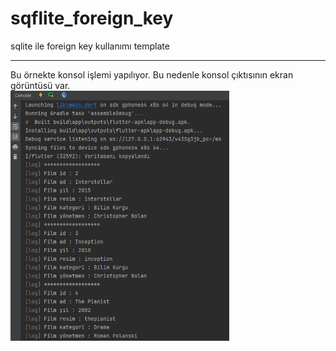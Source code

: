 # sqflite_foreign_key

sqlite ile foreign key kullanımı template
<HR>
Bu örnekte konsol işlemi yapılıyor. Bu nedenle konsol çıktısının ekran görüntüsü var.
<BR>
<img src="https://github.com/VedatBiner/flutter-codes/blob/master/widgets_templates/w036_sqflite_foreign_key/screen_shots/img-01.png" height="400em"/>